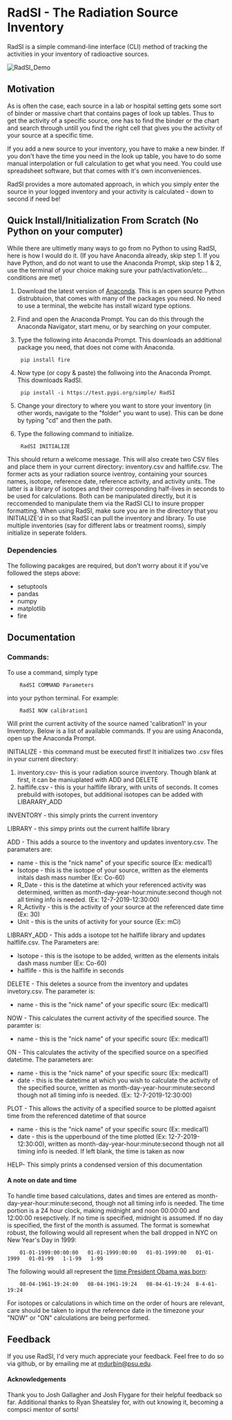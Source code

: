 # RadSI - The Radiation Source Inventory

RadSI is a simple command-line interface (CLI) method of tracking the activities in your inventory of radioactive sources.

![RadSI_Demo](RadSI.PNG)

## Motivation 
As is often the case, each source in a lab or hospital setting gets some sort of binder or massive chart that contains pages of look up tables. Thus to get the activity of a specific source, one has to find the binder or the chart and search through untill you find the right cell that gives you the activity of your source at a specific time.

If you add a new source to your inventory, you have to make a new binder. If you don't have the time you need in the look up table, you have to do some manual interpolation or full calculation to get what you need. You could use spreadsheet software, but that comes with it's own inconveniences. 

RadSI provides a more automated approach, in which you simply enter the source in your logged inventory and your activity is calculated - down to second if need be!

## Quick Install/Initialization From Scratch (No Python on your computer)
While there are ultimetly many ways to go from no Python to using RadSI, here is how I would do it. (If you have Anaconda already, skip step 1. If you have Python, and do not want to use the Anaconda Prompt, skip step 1 & 2, use the terminal of your choice making sure your path/activation/etc... conditions are met)

1. Download the latest version of [Anaconda](https://www.anaconda.com/products/individual). This is an open source Python distrubtuion, that comes with many of the packages you need. No need to use a terminal, the webcite has install wizard type options.
2. Find and open the Anaconda Prompt. You can do this through the Anaconda Navigator, start menu, or by searching on your computer. 
3. Type the following into Anaconda Prompt. This downloads an additional package you need, that does not come with Anaconda.

        pip install fire
        
4. Now type (or copy & paste) the follwoing into the Anaconda Prompt. This downloads RadSI.

        pip install -i https://test.pypi.org/simple/ RadSI
        
5. Change your directory to where you want to store your inventory (in other words, navigate to the "folder" you want to use). This can be done by typing "cd" and then the path. 
6. Type the following command to initialize. 

        RadSI INITIALIZE

This should return a welcome message. This will also create two CSV files and place them in your current directory: inventory.csv and halflife.csv. The former acts as your radiation source iventroy, containing your sources names, isotope, reference date, reference activity, and activity units. The latter is a library of isotopes and their corresponding half-lives in seconds to be used for calculations. Both can be manipulated directly, but it is reccomended to manipulate them via the RadSI CLI to insure propper formatting. When using RadSI, make sure you are in the directory that you INITIALIZE'd in so that RadSI can pull the inventory and library. To use multiple inventories (say for different labs or treatment rooms), simply initialize in seperate folders.


### Dependencies
The following pacakges are required, but don't worry about it if you've followed the steps above:
- setuptools
- pandas
- numpy
- matplotlib
- fire

## Documentation 

### Commands:
To use a command, simply type 

        RadSI COMMAND Parameters 
        
into your python terminal. For example:

        RadSI NOW calibration1
        
Will print the current activity of the source named 'calibration1' in your Inventory. Below is a list of available commands. If you are using Anaconda, open up the Anaconda Prompt.

INITIALIZE - this command must be executed first! It initializes two .csv files in your current directory:
1. inventory.csv- this is your radiation source inventory. Though blank at first, it can be maniuplated with ADD and DELETE
2. halflife.csv - this is your halflife library, with units of seconds. It comes prebuild with isotopes, but additional isotopes can be added with LIBARARY_ADD

INVENTORY - this simply prints the current inventory

LIBRARY - this simpy prints out the current halflife library

ADD - This adds a source to the inventory and updates inventory.csv. The paramaters are:  
- name        - this is the "nick name" of your specific source (Ex: medical1)  
- Isotope     - this is the isotope of your source, written as the elements initals dash mass number (Ex: Co-60)  
- R_Date      - this is the datetime at which your referenced activity was determined, written as month-day-year-hour:minute:second though not all timing info is needed. (Ex: 12-7-2019-12:30:00)  
- R_Activity  - this is the activity of your source at the referenced date time (Ex: 30)  
- Unit        - this is the units of activity for your source (Ex: mCi)  

LIBRARY_ADD - This adds a isotope tot he halflife library and updates halflife.csv. The Parameters are:
- Isotope     - this is the isotope to be added, written as the elements initals dash mass number (Ex: Co-60)
- halflife    - this is the halflife in seconds
        
DELETE - This deletes a source from the inventory and updates invetory.csv. The parameter is:
- name       - this is the "nick name" of your specific sourc (Ex: medical1)  
        
NOW - This calculates the current activity of the specified source. The paramter is:
- name       - this is the "nick name" of your specific sourc (Ex: medical1)  
        
ON - This calculates the activity of the specified source on a specified datetime. The parameters are:
- name       - this is the "nick name" of your specific sourc (Ex: medical1) 
- date       - this is the datetime at which you wish to calculate the activity of the specified source, written as month-day-year-hour:minute:second though not all timing info is needed. (Ex: 12-7-2019-12:30:00)  
        
PLOT - This allows the activity of a specified source to be plotted agaisnt time from the referenced datetime of that source
- name       - this is the "nick name" of your specific sourc (Ex: medical1)
- date       - this is the upperbound of the time plotted (Ex: 12-7-2019-12:30:00), written as month-day-year-hour:minute:second though not all timing info is needed. If left blank, the time is taken as now  

HELP- This simply prints a condensed version of this documentation 


#### A note on date and time

To handle time based calculations, dates and times are entered as month-day-year-hour:minute:second, though not all timing info is needed. The time portion is a 24 hour clock, making midnight and noon 00:00:00 and 12:00:00 resepctively. If no time is specified, midnight is assumed. If no day is specified, the first of the month is assumed. The format is somewhat robust, the following would all represent when the ball dropped in NYC on New Year's Day in 1999:

        01-01-1999:00:00:00   01-01-1999:00:00   01-01-1999:00   01-01-1999   01-01-99   1-1-99   1-99
 
The following would all represent the [time President Obama was born](https://obamawhitehouse.archives.gov/blog/2011/04/27/president-obamas-long-form-birth-certificate):

        08-04-1961-19:24:00   08-04-1961-19:24   08-04-61-19:24  8-4-61-19:24
        
For isotopes or calculations in which time on the order of hours are relevant, care should be taken to input the reference date in the timezone your "NOW" or "ON" calculations are being performed. 

## Feedback
If you use RadSI, I'd very much appreciate your feedback. Feel free to do so via github, or by emailing me at mdurbin@psu.edu.

#### Acknowledgements 
Thank you to Josh Gallagher and Josh Flygare for their helpful feedback so far. Additional thanks to Ryan Sheatsley for, with out knowing it, becoming a compsci mentor of sorts!

